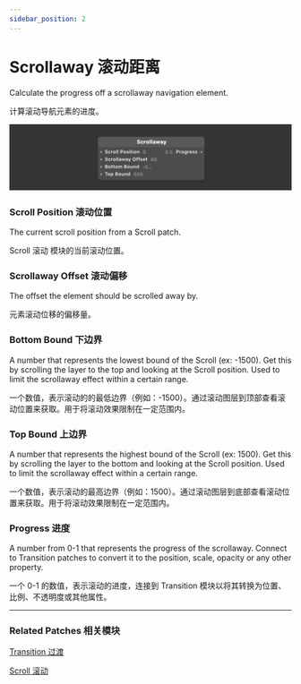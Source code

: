 ```yaml
---
sidebar_position: 2
---
```


# Scrollaway 滚动距离

Calculate the progress off a scrollaway navigation element.

计算滚动导航元素的进度。

![Image](./../../static/img/docs/Interaction/scrollaway.png)

### Scroll Position 滚动位置

The current scroll position from a Scroll patch.

Scroll 滚动 模块的当前滚动位置。

### Scrollaway Offset 滚动偏移

The offset the element should be scrolled away by.

元素滚动位移的偏移量。

### Bottom Bound 下边界

A number that represents the lowest bound of the Scroll (ex: -1500). Get this by scrolling the layer to the top and looking at the Scroll position. Used to limit the scrollaway effect within a certain range.

一个数值，表示滚动的的最低边界（例如：-1500）。通过滚动图层到顶部查看滚动位置来获取。用于将滚动效果限制在一定范围内。

### Top Bound 上边界

A number that represents the highest bound of the Scroll (ex: 1500). Get this by scrolling the layer to the bottom and looking at the Scroll position. Used to limit the scrollaway effect within a certain range.

一个数值，表示滚动的最高边界（例如：1500）。通过滚动图层到底部查看滚动位置来获取。用于将滚动效果限制在一定范围内。

### Progress 进度

A number from 0-1 that represents the progress of the scrollaway. Connect to Transition patches to convert it to the position, scale, opacity or any other property.

一个 0-1 的数值，表示滚动的进度，连接到 Transition 模块以将其转换为位置、比例、不透明度或其他属性。

------

### Related Patches 相关模块

[Transition 过渡](./../Utility/Transition.md)

[Scroll 滚动](./Scroll.md)
